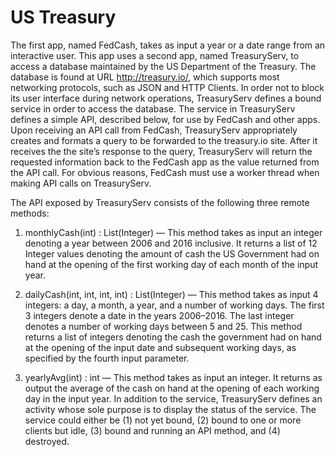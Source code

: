 # US Treasury

The first app, named FedCash, takes as input a year or a date range from an interactive user. This app uses a second app, named 
TreasuryServ, to access a database maintained by the US Department of the Treasury. The database is found at URL http://treasury.io/, which 
supports most networking protocols, such as JSON and HTTP Clients. In order not to block its user interface during network operations, 
TreasuryServ defines a bound service in order to access the database. The service in TreasuryServ defines a simple API, described below, 
for use by FedCash and other apps. Upon receiving an API call from FedCash, TreasuryServ appropriately creates and formats a query to be
forwarded to the treasury.io site. After it receives the the site’s response to the query, TreasuryServ will return the requested
information back to the FedCash app as the value returned from the API call. For obvious reasons, FedCash must use a worker thread when 
making API calls on TreasuryServ.

The API exposed by TreasuryServ consists of the following three remote methods:

1. monthlyCash(int) : List(Integer) — This method takes as input an integer denoting a year between 2006 and 2016 inclusive. It returns a list of 12 Integer values denoting the amount of cash the US
Government had on hand at the opening of the first working day of each month of the input year.

2. dailyCash(int, int, int, int) : List(Integer) — This method takes as input 4 integers: a day, a month, a year, and a number of working 
days. The first 3 integers denote a date in the years 2006–2016. The last integer denotes a number of working days between 5 and 25. 
This method returns a list of integers denoting the cash the government had on hand at the opening of the input date and subsequent
working days, as specified by the fourth input parameter.

3. yearlyAvg(int) : int — This method takes as input an integer. It returns as output the average of the cash on hand at the opening of 
each working day in the input year. In addition to the service, TreasuryServ defines an activity whose sole purpose is to display the 
status of the service. The service could either be (1) not yet bound, (2) bound to one or more clients but idle, (3) bound and running 
an API method, and (4) destroyed.
